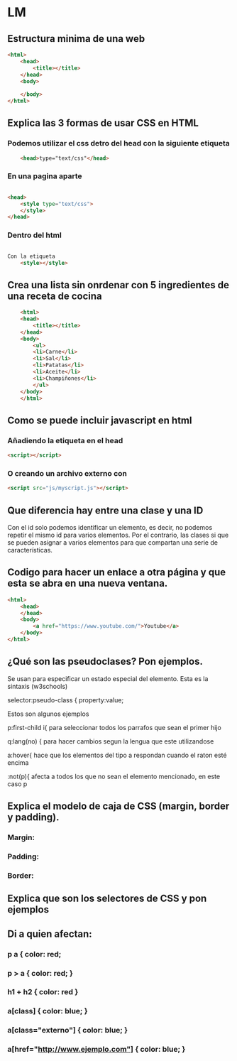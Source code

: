 # LM
## Estructura minima de una web
```html
<html>
	<head>
		<title></title>
	</head>
	<body>
	
	</body>
</html>
```

## Explica las 3 formas de usar CSS en HTML
### Podemos utilizar el css detro del head con la siguiente etiqueta
```html
	<head>type="text/css"</head> 	
```
  ### En una pagina aparte
```html

<head>	
    <style type="text/css">
    </style>
</head>
```
### Dentro del html
```html

Con la etiqueta 
	<style></style>
```

## Crea una lista sin onrdenar con 5 ingredientes de una receta de cocina
```html
	<html>
	<head>
		<title></title>
	</head>
	<body>
		<ul>
		<li>Carne</li>
		<li>Sal</li>
		<li>Patatas</li>
		<li>Aceite</li>
		<li>Champiñones</li>
		</ul>	
	</body>
	</html>	
```
## Como se puede incluir javascript en html
### Añadiendo la etiqueta en el head
```html
<script></script>
```
### O creando un archivo externo con
```html
<script src="js/myscript.js"></script>
```
## Que diferencia hay entre una clase y una ID
Con el id solo podemos identificar un elemento, es decir, no podemos repetir el mismo id para varios elementos. Por el contrario, las clases si que se pueden asignar a varios elementos para que compartan una serie de características.

## Codigo para hacer un enlace a otra página y que esta se abra en una nueva ventana.
```html
<html>
	<head>
	</head>
	<body>
		<a href="https://www.youtube.com/">Youtube</a>
	</body>
</html>
```
## ¿Qué son las pseudoclases? Pon ejemplos.
Se usan para especificar un estado especial del elemento.
Esta es la sintaxis (w3schools)

selector:pseudo-class {
    property:value;

Estos son algunos ejemplos

p:first-child i{ para seleccionar todos los parrafos que sean el primer hijo

q:lang(no) { para hacer cambios segun la lengua que este utilizandose

a:hover{ hace que los elementos del tipo a respondan cuando el raton esté encima

:not(p){ afecta a todos los que no sean el elemento mencionado, en este caso p

## Explica el modelo de caja de CSS (margin, border y padding).
### Margin:
### Padding:
### Border:
## Explica que son los selectores de CSS y pon ejemplos
## Di a quien afectan:
### p a { color: red;
### p > a { color: red; }
### h1 + h2 { color: red }
### a[class] { color: blue; }
### a[class="externo"] { color: blue; }
### a[href="http://www.ejemplo.com"] { color: blue; }
 



